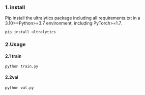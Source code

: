 ### 1. install

Pip install the ultralytics package including all requirements.txt in a 3.10>=Python>=3.7 environment, including PyTorch>=1.7.

```
pip install ultralytics
```

### 2.Usage

#### 2.1 train

```
python train.py 
```

#### 2.2val

```
python val.py 
```

